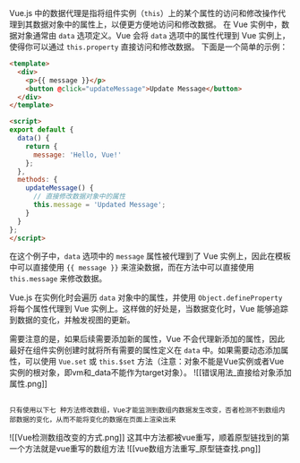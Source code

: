 Vue.js 中的数据代理是指将组件实例（`this`）上的某个属性的访问和修改操作代理到其数据对象中的属性上，以便更方便地访问和修改数据。
在 Vue 实例中，数据对象通常由 `data` 选项定义。Vue 会将 `data` 选项中的属性代理到 Vue 实例上，使得你可以通过 `this.property` 直接访问和修改数据。
下面是一个简单的示例：
```html
<template>
  <div>
    <p>{{ message }}</p>
    <button @click="updateMessage">Update Message</button>
  </div>
</template>

<script>
export default {
  data() {
    return {
      message: 'Hello, Vue!'
    };
  },
  methods: {
    updateMessage() {
      // 直接修改数据对象中的属性
      this.message = 'Updated Message';
    }
  }
};
</script>
```

在这个例子中，`data` 选项中的 `message` 属性被代理到了 Vue 实例上，因此在模板中可以直接使用 `{{ message }}` 来渲染数据，而在方法中可以直接使用 `this.message` 来修改数据。

Vue.js 在实例化时会遍历 `data` 对象中的属性，并使用 `Object.defineProperty` 将每个属性代理到 Vue 实例上。这样做的好处是，当数据变化时，Vue 能够追踪到数据的变化，并触发视图的更新。

需要注意的是，如果后续需要添加新的属性，Vue 不会代理新添加的属性，因此最好在组件实例创建时就将所有需要的属性定义在 `data` 中。如果需要动态添加属性，可以使用 `Vue.set` 或 `this.$set` 方法（注意：对象不能是Vue实例或者Vue实例的根对象，即vm和_data不能作为target对象）。
![[错误用法_直接给对象添加属性.png]]
```

只有使用以下七 种方法修改数组，Vue才能监测到数组内数据发生改变，否者检测不到数组内部数据的变化，从而不能将变化的数据在页面上渲染出来
```
![[Vue检测数组改变的方式.png]]
这其中方法都被vue重写，顺着原型链找到的第一个方法就是vue重写的数组方法
![[vue数组方法重写_原型链查找.png]]
